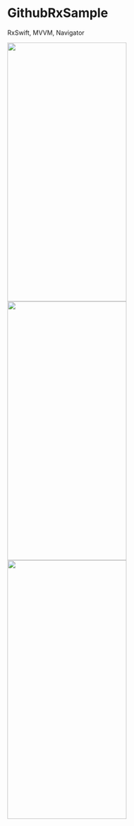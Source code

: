 # GithubRxSample

RxSwift, MVVM, Navigator

<img src="https://i.ibb.co/yYTDkmM/Simulator-Screen-Shot-i-Phone-11-Pro-Max-2020-06-11-at-14-12-44.png" width="270" height="585"/>  <img src="https://i.ibb.co/LS1HX9B/Simulator-Screen-Shot-i-Phone-11-Pro-Max-2020-06-11-at-14-13-18.png" width="270" height="585"/>  <img src="https://i.ibb.co/K0mBSNG/Simulator-Screen-Shot-i-Phone-11-Pro-Max-2020-06-11-at-14-13-34.png" width="270" height="585"/>
